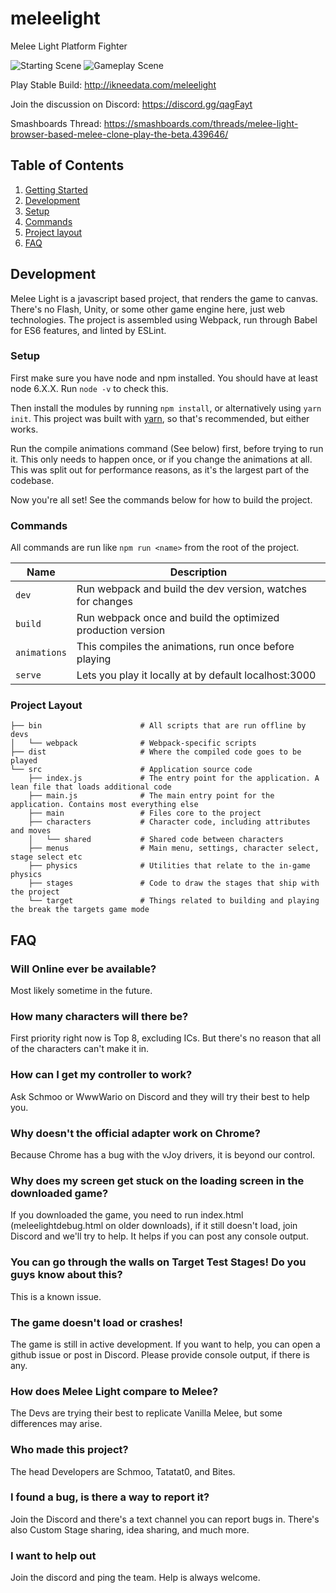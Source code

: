 # meleelight
Melee Light Platform Fighter

![Starting Scene](https://raw.githubusercontent.com/amilajack/meleelight/master/screenshots/starting.png)
![Gameplay Scene](https://raw.githubusercontent.com/amilajack/meleelight/master/screenshots/scene.png)

Play Stable Build: http://ikneedata.com/meleelight

Join the discussion on Discord: https://discord.gg/qagFayt

Smashboards Thread: https://smashboards.com/threads/melee-light-browser-based-melee-clone-play-the-beta.439646/


## Table of Contents
1. [Getting Started](#getting-started)
2. [Development](#development)
  1. [Setup](#setup)
  2. [Commands](#commands)
  3. [Project layout](#project-layout)
3. [FAQ](#faq)



## Development

Melee Light is a javascript based project, that renders the game to canvas.
There's no Flash, Unity, or some other game engine here, just web technologies.
The project is assembled using Webpack, run through Babel for ES6 features, and
linted by ESLint.

### Setup

First make sure you have node and npm installed. You should have at least node
6.X.X. Run `node -v` to check this.

Then install the modules by running `npm install`, or alternatively using
`yarn init`. This project was built with [yarn](https://yarnpkg.com/), so that's
recommended, but either works.

Run the compile animations command (See below) first, before trying to run it.
This only needs to happen once, or if you change the animations at all. This was
split out for performance reasons, as it's the largest part of the codebase.

Now you're all set! See the commands below for how to build the project.

### Commands

All commands are run like `npm run <name>` from the root of the project.

|Name         |Description                                                     |
|-------------|----------------------------------------------------------------|
|`dev`        |Run webpack and build the dev version, watches for changes      |
|`build`      |Run webpack once and build the optimized production version     |
|`animations` |This compiles the animations, run once before playing           |
|`serve`      |Lets you play it locally at by default localhost:3000           |

### Project Layout

```
├── bin                      # All scripts that are run offline by devs
│   └── webpack              # Webpack-specific scripts
├── dist                     # Where the compiled code goes to be played
└── src                      # Application source code
    ├── index.js             # The entry point for the application. A lean file that loads additional code
    ├── main.js              # The main entry point for the application. Contains most everything else
    ├── main                 # Files core to the project
    ├── characters           # Character code, including attributes and moves
    │   └── shared           # Shared code between characters
    ├── menus                # Main menu, settings, character select, stage select etc
    ├── physics              # Utilities that relate to the in-game physics
    ├── stages               # Code to draw the stages that ship with the project
    └── target               # Things related to building and playing the break the targets game mode
```



## FAQ

### Will Online ever be available?
Most likely sometime in the future.

### How many characters will there be?
First priority right now is Top 8, excluding ICs. But there's no reason that
all of the characters can't make it in.

### How can I get my controller to work?
Ask Schmoo or WwwWario on Discord and they will try their best to help you.

### Why doesn't the official adapter work on Chrome?
Because Chrome has a bug with the vJoy drivers, it is beyond our control.

### Why does my screen get stuck on the loading screen in the downloaded game?
If you downloaded the game, you need to run index.html (meleelightdebug.html
on older downloads), if it still doesn't load, join Discord and we'll try
to help. It helps if you can post any console output.

### You can go through the walls on Target Test Stages! Do you guys know about this?
This is a known issue.

### The game doesn't load or crashes!
The game is still in active development. If you want to help, you can open a
github issue or post in Discord. Please provide console output, if there is any.

### How does Melee Light compare to Melee?
The Devs are trying their best to replicate Vanilla Melee, but some differences
may arise.

### Who made this project?
The head Developers are Schmoo, Tatatat0, and Bites.

### I found a bug, is there a way to report it?
Join the Discord and there's a text channel you can report bugs in. There's also
Custom Stage sharing, idea sharing, and much more.

### I want to help out
Join the discord and ping the team. Help is always welcome.
